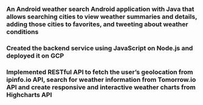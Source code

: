 ### An Android weather search Android application with Java that allows searching cities to view weather summaries and details, adding those cities to favorites, and tweeting about weather conditions

### Created the backend service using JavaScript on Node.js and deployed it on GCP

### Implemented RESTful API to fetch the user’s geolocation from ipinfo.io API, search for weather information from Tomorrow.io API and create responsive and interactive weather charts from Highcharts API


